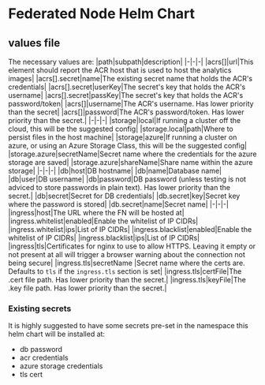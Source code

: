# Federated Node Helm Chart

## values file
The necessary values are:
|path|subpath|description|
|-|-|-|
|acrs[]|url|This element should report the ACR host that is used to host the analytics images|
|acrs[].secret|name|The existing secret name that holds the ACR's credentials|
|acrs[].secret|userKey|The secret's key that holds the ACR's username|
|acrs[].secret|passKey|The secret's key that holds the ACR's password/token|
|acrs[]|username|The ACR's username. Has lower priority than the secret|
|acrs[]|password|The ACR's password/token. Has lower priority than the secret.|
|-|-|-|
|storage|local|If running a cluster off the cloud, this will be the suggested config|
|storage.local|path|Where to persist files in the host machine|
|storage|azure|If running a cluster on azure, or using an Azure Storage Class, this will be the suggested config|
|storage.azure|secretName|Secret name where the credentials for the azure storage are saved|
|storage.azure|shareName|Share name within the azure storage|
|-|-|-|
|db|host|DB hostname|
|db|name|Database name|
|db|user|DB username|
|db|password|DB password (unless testing is not adviced to store passwords in plain text). Has lower priority than the secret.|
|db|secret|Secret for DB credentials|
|db.secret|key|Secret key where the password is stored|
|db.secret|name|Secret name|
|-|-|-|
|ingress|host|The URL where the FN will be hosted at|
|ingress.whitelist|enabled|Enable the whitelist of IP CIDRs|
|ingress.whitelist|ips|List of IP CIDRs|
|ingress.blacklist|enabled|Enable the whitelist of IP CIDRs|
|ingress.blacklist|ips|List of IP CIDRs|
|ingress|tls|Certificates for nginx to use to allow HTTPS. Leaving it empty or not present at all will trigger a browser warning about the connection not being secure|
|ingress.tls|secretName |Secret name where the certs are. Defaults to `tls` if the `ingress.tls` section is set|
|ingress.tls|certFile|The .cert file path. Has lower priority than the secret.|
|ingress.tls|keyFile|The .key file path. Has lower priority than the secret.|

### Existing secrets
It is highly suggested to have some secrets pre-set in the namespace this helm chart will be installed at:
- db password
- acr credentials
- azure storage credentials
- tls cert
